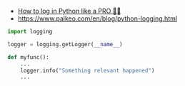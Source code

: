 * [How to log in Python like a PRO 🐍🌴](https://blog.guilatrova.dev/how-to-log-in-python-like-a-pro/)
* https://www.palkeo.com/en/blog/python-logging.html

```python
import logging

logger = logging.getLogger(__name__)

def myfunc():
    ...
    logger.info("Something relevant happened")
    ...
```
